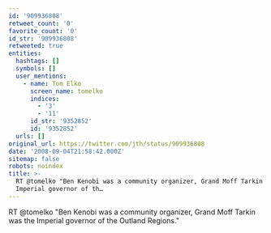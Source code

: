 ```yaml
---
id: '909936808'
retweet_count: '0'
favorite_count: '0'
id_str: '909936808'
retweeted: true
entities:
  hashtags: []
  symbols: []
  user_mentions:
    - name: Tom Elko
      screen_name: tomelko
      indices:
        - '3'
        - '11'
      id_str: '9352852'
      id: '9352852'
  urls: []
original_url: https://twitter.com/jth/status/909936808
date: '2008-09-04T21:58:42.000Z'
sitemap: false
robots: noindex
title: >-
  RT @tomelko "Ben Kenobi was a community organizer, Grand Moff Tarkin was the
  Imperial governor of th…
---
```


RT @tomelko "Ben Kenobi was a community organizer, Grand Moff Tarkin was the Imperial governor of the Outland Regions."